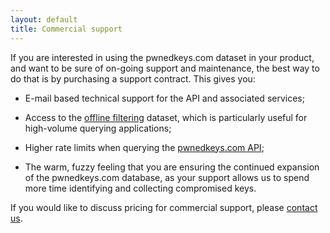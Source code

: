 ```yaml
---
layout: default
title: Commercial support
---
```

If you are interested in using the pwnedkeys.com dataset in your product,
and want to be sure of on-going support and maintenance, the best way to do
that is by purchasing a support contract.  This gives you:

* E-mail based technical support for the API and associated services;

* Access to the [offline filtering](filter.html) dataset, which is
   particularly useful for high-volume querying applications;

* Higher rate limits when querying the [pwnedkeys.com API](api/index.html);

* The warm, fuzzy feeling that you are ensuring the continued expansion of
   the pwnedkeys.com database, as your support allows us to spend more time
   identifying and collecting compromised keys.

If you would like to discuss pricing for commercial support, please [contact us](mailto:sales@pwnedkeys.com).
